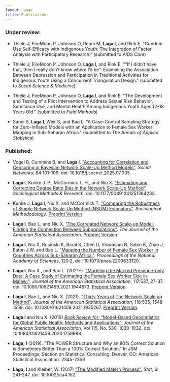 ```yaml
---
layout: page
title: Publications
---
```



### Under review:
- Thiele J, FireMoon P, Johnson O, Reum M, **Laga I**, and Rink E. "Condom Use Self-Efficacy with Indigenous Youth: The Integration of Factor Analysis with Participatory Research." (submitted to *AIDS Care*)

- Thiele J, FireMoon P, Johnson O, **Laga I**, and Rink E. "“If I didn’t have that, then I really don’t know where I’d be”: Examining the Association Between Depression and Participation in Traditional Activities for Indigenous Youth Using a Concurrent Triangulation Design." (submitted to *Social Science & Medicine*)

- Thiele J, FireMoon P, Johnson O, **Laga I**, and Rink E. "The Development and Testing of a Pilot Intervention to Address Sexual Risk Behavior, Substance Use, and Mental Health Among Indigenous Youth Ages 12–18 Years Old." (submitted to *Field Methods*)

- Sanei S, **Laga I**, Weir S, and Bao L. "A Case-Control Sampling Strategy for Zero-Inflated Models with an Application to Female Sex Worker Mapping in Sub-Saharan Africa." (submitted to *The Annals of Applied Statistics*)

### Published:

- Vogel B, Cummins B, and **Laga I**. ["Accounting for Correlation and Censoring in Bayesian Network Scale-Up Method Models"](https://doi.org/10.1016/j.socnet.2025.07.005). *Social Networks*, 84:101–109. doi: 10.1016/j.socnet.2025.07.005.

- **Laga I**, Kunke J. P., McCormick T. H., and Niu X. ["Estimating and Correcting Degree Ratio Bias in the Network Scale-Up Method"](https://doi.org/10.1177/00491241251364233). *Sociological Methods & Research*. doi: 10.1177/00491241251364233.

- Kunke J, **Laga I**,  Niu X, and McCormick T. ["Comparing the Robustness of Simple Network Scale-Up Method (NSUM) Estimators"](https://doi.org/10.48550/arXiv.2303.07490). *Sociological Methododology*. [Preprint Version](PIMLE_preprint.pdf)

- **Laga I**, Bao L, and Niu X. ["The Correlated Network Scale-up Model: Finding the Connection Between Subpopulations"](https://doi.org/10.1080/01621459.2023.2165929). *The Journal of the American Statistical Association*. [Preprint Version](Correlated_NSUM_preprint.pdf)

- **Laga I**, Niu X, Rucinski K, Baral S, Chen D, Viswasam N, Sabin K, Zhao J, Eaton J.W, and Bao L. ["Mapping the Number of Female Sex Worker in Countries Across Sub-Saharan Africa."](https://doi.org/10.1073/pnas.2200633120). *Proceedings of the National Academy of Sciences*, 120:2, doi: 10.1073/pnas.2200633120.

- **Laga I**, Niu X., and Bao L. (2021+). ["Modeling the Marked Presence-only Data: A Case Study of Estimating the Female Sex Worker Size in Malawi"](https://doi.org/10.1080/01621459.2021.1944873). *Journal of the American Statistical Association*, 117:537, 27-37. doi: 10.1080/10621459.2021.1944873. [Preprint Version](Malawi_paper_website.pdf).

- **Laga I**, Bao L, and Niu X. (2021). ["Thirty Years of The Network Scale up Method"](https://doi.org/10.1080/01621459.2021.1935267). *Journal of the American Statistical Association*, 116:535, 1548-1559. doi: 10.1080/01621459.2021.1935267. [Preprint Version](NSUM_Review_website.pdf).

- **Laga I** and Niu X. (2019) [*Book Review for:* "Model-Based Geostatistics for Global Public Health: Methods and Applications".](https://doi.org/10.1080/01621459.2020.1759988) *Journal of the American Statistical Association*, Vol 115, No. 530, 1030-1032. doi: 10.1080/01621459.2020.1759988.

- **Laga, I** (2019). "The POWER Structure and Why an 80% Correct Solution is Sometimes Better Than a 100% Correct Solution." In JSM Proceedings, Section on Statistical Consulting. Denver, CO: American Statistical Association. 2345-2356

- **Laga, I** and Kleiber, W. (2017) ["The Modified Matérn Process".](https://doi.org/10.1002/sta4.152) *Stat*, 6: 241-247. doi: 10.1002/sta4.152.
